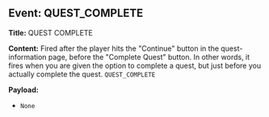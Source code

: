 ## Event: QUEST_COMPLETE

**Title:** QUEST COMPLETE

**Content:**
Fired after the player hits the "Continue" button in the quest-information page, before the "Complete Quest" button. In other words, it fires when you are given the option to complete a quest, but just before you actually complete the quest.
`QUEST_COMPLETE`

**Payload:**
- `None`